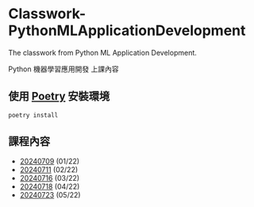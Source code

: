 # Classwork-PythonMLApplicationDevelopment

The classwork from Python ML Application Development.

Python 機器學習應用開發 上課內容

## 使用 [Poetry](https://python-poetry.org/docs/) 安裝環境

```shell
poetry install
```

## 課程內容

- [20240709](https://github.com/chesterXalan/Classwork-PythonMLApplicationDevelopment/tree/main/lesson01) (01/22)
- [20240711](https://github.com/chesterXalan/Classwork-PythonMLApplicationDevelopment/tree/main/lesson02) (02/22)
- [20240716](https://github.com/chesterXalan/Classwork-PythonMLApplicationDevelopment/tree/main/lesson03) (03/22)
- [20240718](https://github.com/chesterXalan/Classwork-PythonMLApplicationDevelopment/tree/main/lesson04) (04/22)
- [20240723](https://github.com/chesterXalan/Classwork-PythonMLApplicationDevelopment/tree/main/lesson05) (05/22)
